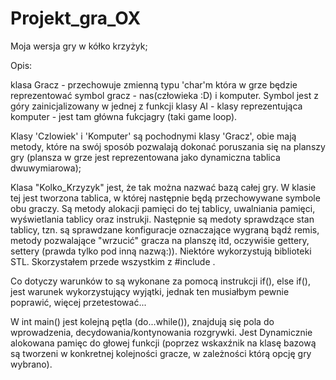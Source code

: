 # Projekt_gra_OX

Moja wersja gry w kółko krzyżyk;

Opis:

klasa Gracz - przechowuje zmienną typu 'char'm która w grze będzie reprezentować symbol gracz - nas(człowieka :D) i komputer. Symbol jest z góry zainicjalizowany w jednej z funkcji klasy AI - klasy reprezentująca komputer - jest tam główna fukcjagry (taki game loop). 

Klasy 'Czlowiek' i 'Komputer' są pochodnymi klasy 'Gracz', obie mają metody, które na swój sposób pozwalają dokonać poruszania się na planszy gry (plansza w grze jest reprezentowana jako dynamiczna tablica dwuwymiarowa);

Klasa "Kolko_Krzyzyk" jest, że tak można nazwać bazą całej gry. W klasie tej jest tworzona tablica, w której następnie będą przechowywane symbole obu graczy. Są metody alokacji pamięci do tej tablicy, uwalniania pamięci, wyświetlania tablicy oraz instrukji. Następnie są medoty sprawdzące stan tablicy, tzn. są sprawdzane konfiguracje oznaczające wygraną bądź remis, metody pozwalające "wrzucić" gracza na planszę itd, oczywiśie gettery, settery (prawda tylko pod inną nazwą:)). Niektóre wykorzystują biblioteki STL. Skorzystałem przede wszystkim z #include <vector>.
  
Co dotyczy warunków to są wykonane za pomocą instrukcji if(), else if(), jest warunek wykorzystujący wyjątki, jednak ten musiałbym pewnie poprawić, więcej przetestować...

W int main() jest kolejną pętla (do...while()), znajdują się pola do wprowadzenia, decydowania/kontynowania rozgrywki. Jest Dynamicznie alokowana pamięc do głowej funkcji (poprzez wskaxźnik na klasę bazową są tworzeni w konkretnej kolejności gracze, w zależności którą opcję gry wybrano).
